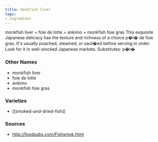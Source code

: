 ```yaml
---
title: monkfish liver
tags:
- ingredient
---
```

monkfish liver = foie de lotte = ankimo = monkfish foie gras This exquisite Japanese delicacy has the texture and richness of a choice p�t� de foie gras. It's usually poached, steamed, or saut�ed before serving in order. Look for it in well-stocked Japanese markets. Substitutes: p�t�

### Other Names

* monkfish liver
* foie de lotte
* ankimo
* monkfish foie gras

### Varieties

* [[smoked-and-dried-fish]]

### Sources
* http://foodsubs.com/Fishsmok.html
